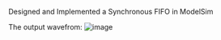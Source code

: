 Designed and Implemented a Synchronous FIFO in ModelSim

The output wavefrom: 
![image](https://github.com/user-attachments/assets/36c5ec61-361b-41af-af7c-b3a5d9feece2)
